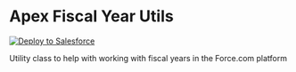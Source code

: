 # Apex Fiscal Year Utils
<a href="https://githubsfdeploy.herokuapp.com?owner=jongpie&repo=ApexFiscalYearUtils">
  <img alt="Deploy to Salesforce"
       src="https://raw.githubusercontent.com/afawcett/githubsfdeploy/master/src/main/webapp/resources/img/deploy.png">
</a>

Utility class to help with working with fiscal years in the Force.com platform